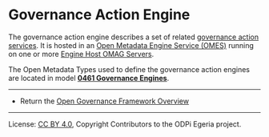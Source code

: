 <!-- SPDX-License-Identifier: CC-BY-4.0 -->
<!-- Copyright Contributors to the ODPi Egeria project 2019, 2020. -->

# Governance Action Engine

The governance action engine describes a set of related
[governance action services](governance-action-service.md).
It is hosted in an [Open Metadata Engine Service (OMES)](../../../engine-services)
running on one or more
[Engine Host OMAG Servers](https://egeria-project.org/concepts/engine-host).

The Open Metadata Types used to define the governance action engines are located in model
**[0461 Governance Engines](https://egeria-project.org/types/4/0461-Governance-Engines)**.






----
* Return the [Open Governance Framework Overview](..)

----
License: [CC BY 4.0](https://creativecommons.org/licenses/by/4.0/),
Copyright Contributors to the ODPi Egeria project.